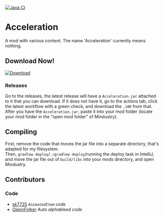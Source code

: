 [![Java CI](https://github.com/MEEPofFaith/prog-mats-java/workflows/Java%20CI%20with%20Gradle/badge.svg)](https://github.com/nichrosia/Acceleration/actions)

# Acceleration
A mod with various content. The name 'Acceleration' currently means nothing.

## Download Now!
[![Download](https://img.shields.io/github/v/release/nichrosia/Acceleration?color=gold&include_prereleases&label=DOWNLOAD%20LATEST%20RELEASE&logo=github&logoColor=FCC21B&style=for-the-badge)](https://github.com/nichrosia/Acceleration/releases)

### Releases
Go to the releases, the latest release will have a `Acceleration.jar` attached to it that you can download. If it does not have it, go to the actions tab, click the latest workflow with a green check, and download the `.JAR` from that.
After you have the `Acceleration.jar`, paste it into your mod folder (locate your mod folder in the "open mod folder" of Mindustry).

## Compiling

First, remove the code that moves the jar file into a separate directory, that's adapted for my filesystem.  
Then, `gradlew deploy`/`./gradlew deploy`/running the deploy task in IntelliJ,
and move the jar file out of `build/libs` into your mods directory, and open Mindustry.

## Contributors
### Code
- [sk7725](https://github.com/sk7725) *`AnimatedItem` code*
- [GlennFolker](https://github.com/GlennFolker) *Auto alphableed code*